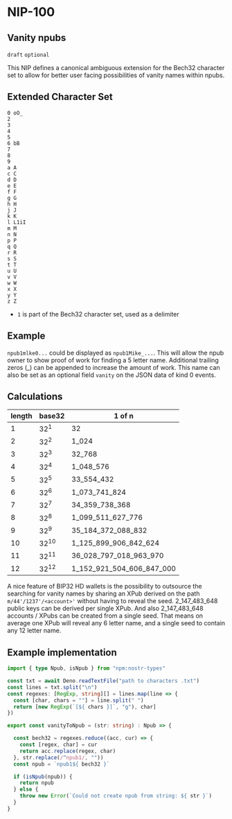 NIP-100
======

Vanity npubs
------------

`draft` `optional`

This NIP defines a canonical ambiguous extension for the Bech32 character set to allow for better user facing possibilities of vanity names within npubs.

Extended Character Set
----------
```
0 oO_
2
3
4
5
6 bB
7
8
9
a A
c C
d D
e E
f F
g G
h H
j J
k K
l L1iI
m M
n N
p P
q Q
r R
s S
t T
u U
v V
w W
x X
y Y
z Z
```
* `1` is part of the Bech32 character set, used as a delimiter

Example
-------
`npub1mlke0...` could be displayed as `npub1Mike_...`. This will allow the npub owner to show proof of work for finding a 5 letter name. Additional trailing zeros (_) can be appended to increase the amount of work. This name can also be set as an optional field `vanity` on the JSON data of kind 0 events.

Calculations
------------
| length | base32 | 1 of n |
| ------ | ------ | ------ |
| 1      | 32<sup>1</sup> | 32
| 2      | 32<sup>2</sup> | 1_024
| 3      | 32<sup>3</sup> | 32_768
| 4      | 32<sup>4</sup> | 1_048_576
| 5      | 32<sup>5</sup> | 33_554_432
| 6      | 32<sup>6</sup> | 1_073_741_824
| 7      | 32<sup>7</sup> | 34_359_738_368
| 8      | 32<sup>8</sup> | 1_099_511_627_776
| 9      | 32<sup>9</sup> | 35_184_372_088_832
| 10     | 32<sup>10</sup> | 1_125_899_906_842_624
| 11     | 32<sup>11</sup> | 36_028_797_018_963_970
| 12     | 32<sup>12</sup> | 1_152_921_504_606_847_000

A nice feature of BIP32 HD wallets is the possibility to outsource the searching for vanity names by sharing an XPub derived on the path `m/44'/1237'/<account>'` without having to reveal the seed. 2_147_483_648 public keys can be derived per single XPub. And also 2_147_483_648 accounts / XPubs can be created from a single seed. That means on average one XPub will reveal any 6 letter name, and a single seed to contain any 12 letter name.

Example implementation
--------------
```Typescript
import { type Npub, isNpub } from "npm:nostr-types"

const txt = await Deno.readTextFile("path to characters .txt")
const lines = txt.split("\n")
const regexes: [RegExp, string][] = lines.map(line => {
  const [char, chars = ""] = line.split(" ")
  return [new RegExp(`[${ chars }]`, "g"), char]
})

export const vanityToNpub = (str: string) : Npub => {

  const bech32 = regexes.reduce((acc, cur) => {
    const [regex, char] = cur
    return acc.replace(regex, char)
  }, str.replace(/^npub1/, ""))
  const npub = `npub1${ bech32 }`

  if (isNpub(npub)) {
    return npub
  } else {
    throw new Error(`Could not create npub from string: ${ str }`)
  }
}
```
